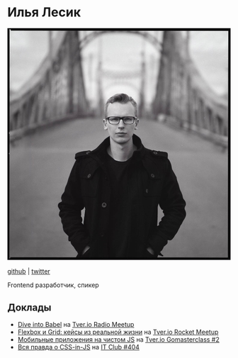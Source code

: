 # Илья Лесик

![Илья Лесик](photos/lesik.jpg)

[github](https://github.com/ilyalesik) | [twitter](https://twitter.com/ilialesik)

Frontend разработчик, спикер

## Доклады

<!-- markdownlint-disable -->
- [Dive into Babel](http://ilyalesik.github.io/dive-into-babel/) на [Tver.io Radio Meetup](https://www.meetup.com/tverio/events/259878811/)
- [Flexbox и Grid: кейсы из реальной жизни](http://ilyalesik.github.io/tverio-flex-grid/presentation/) на [Tver.io Rocket Meetup](https://www.meetup.com/tverio/events/255269823/)
- [Мобильные приложения на чистом JS](http://ilyalesik.github.io/tverio-rn/) на [Tver.io Gomasterclass #2](https://www.meetup.com/tverio/events/251202534/)
- [Вся правда о CSS-in-JS](http://ilyalesik.github.io/itclub404/) на [IT Club #404](https://vk.com/it_club_tver?w=wall-155190414_55)
<!-- markdownlint-enable -->
